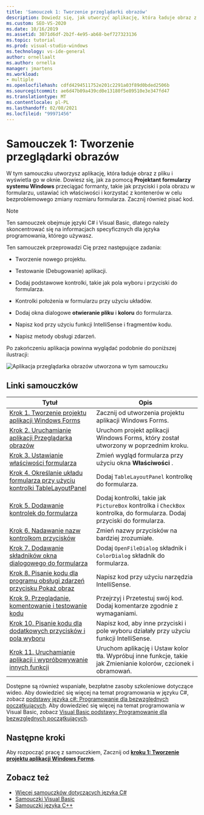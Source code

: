 ```yaml
---
title: 'Samouczek 1: Tworzenie przeglądarki obrazów'
description: Dowiedz się, jak utworzyć aplikację, która ładuje obraz z pliku i wyświetla go w oknie.
ms.custom: SEO-VS-2020
ms.date: 10/16/2019
ms.assetid: 3071d6df-2b2f-4e95-ab68-bef727323136
ms.topic: tutorial
ms.prod: visual-studio-windows
ms.technology: vs-ide-general
author: ornellaalt
ms.author: ornella
manager: jmartens
ms.workload:
- multiple
ms.openlocfilehash: cdfd4294511752e201c2291a03f89d0bded2506b
ms.sourcegitcommit: ae6d47b09a439cd0e13180f5e89510e3e347fd47
ms.translationtype: MT
ms.contentlocale: pl-PL
ms.lasthandoff: 02/08/2021
ms.locfileid: "99971456"
---
```

# <a name="tutorial-1-create-a-picture-viewer"></a>Samouczek 1: Tworzenie przeglądarki obrazów

W tym samouczku utworzysz aplikację, która ładuje obraz z pliku i wyświetla go w oknie. Dowiesz się, jak za pomocą **Projektant formularzy systemu Windows** przeciągać formanty, takie jak przyciski i pola obrazu w formularzu, ustawiać ich właściwości i korzystać z kontenerów w celu bezproblemowego zmiany rozmiaru formularza. Zacznij również pisać kod.

> [!NOTE]
> Ten samouczek obejmuje języki C# i Visual Basic, dlatego należy skoncentrować się na informacjach specyficznych dla języka programowania, którego używasz.

Ten samouczek przeprowadzi Cię przez następujące zadania:

* Tworzenie nowego projektu.

* Testowanie (Debugowanie) aplikacji.

* Dodaj podstawowe kontrolki, takie jak pola wyboru i przyciski do formularza.

* Kontrolki położenia w formularzu przy użyciu układów.

* Dodaj okna dialogowe **otwieranie pliku** i **koloru** do formularza.

* Napisz kod przy użyciu funkcji IntelliSense i fragmentów kodu.

* Napisz metody obsługi zdarzeń.

Po zakończeniu aplikacja powinna wyglądać podobnie do poniższej ilustracji:

![Aplikacja przeglądarka obrazów utworzona w tym samouczku](../ide/media/express_pictureviewerdone.png)

## <a name="tutorial-links"></a>Linki samouczków

|Tytuł|Opis|
|-----------|-----------------|
|[Krok 1. Tworzenie projektu aplikacji Windows Forms](../ide/step-1-create-a-windows-forms-application-project.md)|Zacznij od utworzenia projektu aplikacji Windows Forms.|
|[Krok 2. Uruchamianie aplikacji Przeglądarka obrazów](../ide/step-2-run-your-program.md)|Uruchom projekt aplikacji Windows Forms, który został utworzony w poprzednim kroku.|
|[Krok 3. Ustawianie właściwości formularza](../ide/step-3-set-your-form-properties.md)|Zmień wygląd formularza przy użyciu okna **Właściwości** .|
|[Krok 4. Określanie układu formularza przy użyciu kontrolki TableLayoutPanel](../ide/step-4-lay-out-your-form-with-a-tablelayoutpanel-control.md)|Dodaj `TableLayoutPanel` kontrolkę do formularza.|
|[Krok 5. Dodawanie kontrolek do formularza](../ide/step-5-add-controls-to-your-form.md)|Dodaj kontrolki, takie jak `PictureBox` kontrolka i `CheckBox` kontrolka, do formularza. Dodaj przyciski do formularza.|
|[Krok 6. Nadawanie nazw kontrolkom przycisków](../ide/step-6-name-your-button-controls.md)|Zmień nazwy przycisków na bardziej zrozumiałe.|
|[Krok 7. Dodawanie składników okna dialogowego do formularza](../ide/step-7-add-dialog-components-to-your-form.md)|Dodaj `OpenFileDialog` składnik i `ColorDialog` składnik do formularza.|
|[Krok 8. Pisanie kodu dla programu obsługi zdarzeń przycisku Pokaż obraz](../ide/step-8-write-code-for-the-show-a-picture-button-event-handler.md)|Napisz kod przy użyciu narzędzia IntelliSense.|
|[Krok 9. Przeglądanie, komentowanie i testowanie kodu](../ide/step-9-review-comment-and-test-your-code.md)|Przejrzyj i Przetestuj swój kod. Dodaj komentarze zgodnie z wymaganiami.|
|[Krok 10. Pisanie kodu dla dodatkowych przycisków i pola wyboru](../ide/step-10-write-code-for-additional-buttons-and-a-check-box.md)|Napisz kod, aby inne przyciski i pole wyboru działały przy użyciu funkcji IntelliSense.|
|[Krok 11. Uruchamianie aplikacji i wypróbowywanie innych funkcji](../ide/step-11-run-your-program-and-try-other-features.md)|Uruchom aplikację i Ustaw kolor tła. Wypróbuj inne funkcje, takie jak Zmienianie kolorów, czcionek i obramowań.|

Dostępne są również wspaniałe, bezpłatne zasoby szkoleniowe dotyczące wideo. Aby dowiedzieć się więcej na temat programowania w języku C#, zobacz [podstawy języka c#: Programowanie dla bezwzględnych początkujących](https://channel9.msdn.com/Series/C-Sharp-Fundamentals-Development-for-Absolute-Beginners). Aby dowiedzieć się więcej na temat programowania w Visual Basic, zobacz [Visual Basic podstawy: Programowanie dla bezwzględnych początkujących](https://channel9.msdn.com/Series/Visual-Basic-Development-for-Absolute-Beginners).

## <a name="next-steps"></a>Następne kroki

Aby rozpocząć pracę z samouczkiem, Zacznij od **[kroku 1: Tworzenie projektu aplikacji Windows Forms](../ide/step-1-create-a-windows-forms-application-project.md)**.

## <a name="see-also"></a>Zobacz też

* [Więcej samouczków dotyczących języka C#](../get-started/csharp/index.yml)
* [Samouczki Visual Basic](../get-started/visual-basic/index.yml)
* [Samouczki języka C++](/cpp/get-started/tutorial-console-cpp)